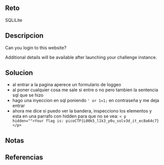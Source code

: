 
## Reto
SQLiLite

## Descripcion
Can you login to this website?

Additional details will be available after launching your challenge instance.

## Solucion
- al entrar a la pagina aperece un formulario de loggeo
- al poner cualquier cosa me sale si entre o no pero tambien la sentencia sql que se hizo
- hago una inyeccion en sql poniendo `' or 1=1;` en contraseña y me deja entrar
- ahora me dice si puedo ver la bandera, inspecciono los elementos y esta en una parrafo con hidden para que no se vea: `< p  hidden="">Your flag is: picoCTF{L00k5_l1k3_y0u_solv3d_it_ec8a64c7}</p>`

## Notas

## Referencias
